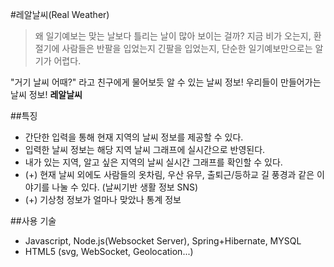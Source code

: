 #레알날씨(Real Weather)
> 왜 일기예보는 맞는 날보다 틀리는 날이 많아 보이는 걸까?
> 지금 비가 오는지, 환절기에 사람들은 반팔을 입었는지 긴팔을 입었는지, 단순한 일기예보만으로는 알기가 어렵다.

"거기 날씨 어때?" 라고 친구에게 물어보듯 알 수 있는 날씨 정보!
우리들이 만들어가는 날씨 정보! **레알날씨**

##특징
* 간단한 입력을 통해 현재 지역의 날씨 정보를 제공할 수 있다.
* 입력한 날씨 정보는 해당 지역 날씨 그래프에 실시간으로 반영된다.
* 내가 있는 지역, 알고 싶은 지역의 날씨 실시간 그래프를 확인할 수 있다.
* (+) 현재 날씨 외에도 사람들의 옷차림, 우산 유무, 출퇴근/등하교 길 풍경과 같은 이야기를 나눌 수 있다. (날씨기반 생활 정보 SNS)
* (+) 기상청 정보가 얼마나 맞았나 통계 정보

##사용 기술
* Javascript, Node.js(Websocket Server), Spring+Hibernate, MYSQL
* HTML5 (svg, WebSocket, Geolocation...)
